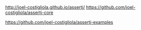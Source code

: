 http://joel-costigliola.github.io/assertj/
https://github.com/joel-costigliola/assertj-core


https://github.com/joel-costigliola/assertj-examples








